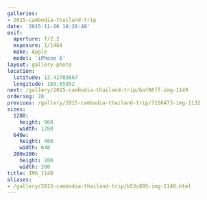 ```yaml
---
galleries:
- 2015-cambodia-thailand-trip
date: '2015-11-16 18:20:48'
exif:
  aperture: f/2.2
  exposure: 1/1464
  make: Apple
  model: 'iPhone 6'
layout: gallery-photo
location:
  latitude: 13.42703667
  longitude: 103.85952
next: /gallery/2015-cambodia-thailand-trip/baf06ff-img-1149
ordering: 28
previous: /gallery/2015-cambodia-thailand-trip/7156473-img-1132
sizes:
  1280:
    height: 960
    width: 1280
  640w:
    height: 480
    width: 640
  200x200:
    height: 200
    width: 200
title: IMG_1140
aliases:
- /gallery/2015-cambodia-thailand-trip/b53c895-img-1140.html
---
```


